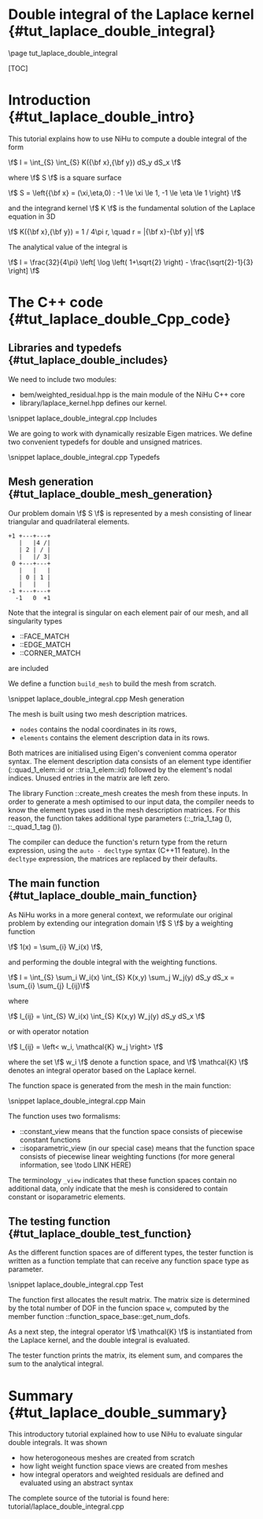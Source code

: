 Double integral of the Laplace kernel {#tut_laplace_double_integral}
=====================================

\page tut_laplace_double_integral

[TOC]

Introduction {#tut_laplace_double_intro}
============

This tutorial explains how to use NiHu to compute a double integral of the form

\f$ I = \int_{S} \int_{S} K({\bf x},{\bf y}) dS_y dS_x \f$

where \f$ S \f$ is a square surface

\f$ S = \left\{{\bf x} = (\xi,\eta,0) : -1 \le \xi \le 1, -1 \le \eta \le 1 \right\} \f$

and the integrand kernel \f$ K \f$ is the fundamental solution of the Laplace equation in 3D

\f$ K({\bf x},{\bf y}) = 1 / 4\pi r, \quad r = |{\bf x}-{\bf y}| \f$

The analytical value of the integral is

\f$ I = \frac{32}{4\pi} \left[ \log \left( 1+\sqrt{2} \right) - \frac{\sqrt{2}-1}{3} \right] \f$


The C++ code {#tut_laplace_double_Cpp_code}
============

Libraries and typedefs {#tut_laplace_double_includes}
----------------------

We need to include two modules:
- bem/weighted_residual.hpp is the main module of the NiHu C++ core
- library/laplace_kernel.hpp defines our kernel.

\snippet laplace_double_integral.cpp Includes

We are going to work with dynamically resizable Eigen matrices. We define two convenient typedefs for double and unsigned matrices.

\snippet laplace_double_integral.cpp Typedefs


Mesh generation {#tut_laplace_double_mesh_generation}
---------------

Our problem domain \f$ S \f$ is represented by a mesh consisting of linear triangular and quadrilateral elements.

	+1 +---+---+
	   |   |4 /|
	   | 2 | / |
	   |   |/ 3|
	 0 +---+---+
	   |   |   |
	   | 0 | 1 |
	   |   |   |
	-1 +---+---+
	  -1   0  +1

Note that the integral is singular on each element pair of our mesh, and all singularity types
- ::FACE_MATCH
- ::EDGE_MATCH
- ::CORNER_MATCH

are included

We define a function `build_mesh` to build the mesh from scratch.

\snippet laplace_double_integral.cpp Mesh generation

The mesh is built using two mesh description matrices.
- `nodes` contains the nodal coordinates in its rows,
- `elements` contains the element description data in its rows.

Both matrices are initialised using Eigen's convenient comma operator syntax.
The element description data consists of an element type identifier (::quad_1_elem::id or ::tria_1_elem::id) followed by the element's nodal indices.
Unused entries in the matrix are left zero.

The library Function ::create_mesh creates the mesh from these inputs.
In order to generate a mesh optimised to our input data, the compiler needs to know the element types used in the mesh description matrices.
For this reason, the function takes additional type parameters (::_tria_1_tag (), ::_quad_1_tag ()).

The compiler can deduce the function's return type from the return expression, using the `auto - decltype` syntax (C++11 feature).
In the `decltype` expression, the matrices are replaced by their defaults.

The main function {#tut_laplace_double_main_function}
-----------------

As NiHu works in a more general context, we reformulate our original problem by extending our integration domain \f$ S \f$ by a weighting function

\f$ 1(x) = \sum_{i} W_i(x) \f$,

and performing the double integral with the weighting functions.

\f$ I = \int_{S} \sum_i W_i(x) \int_{S} K(x,y) \sum_j W_j(y) dS_y dS_x = \sum_{i} \sum_{j} I_{ij}\f$

where

\f$ I_{ij} = \int_{S} W_i(x) \int_{S} K(x,y) W_j(y) dS_y dS_x \f$

or with operator notation

\f$ I_{ij} = \left< w_i, \mathcal{K} w_j \right> \f$

where the set \f$ w_i \f$ denote a function space, and \f$ \mathcal{K} \f$ denotes an integral operator based on the Laplace kernel.

The function space is generated from the mesh in the main function:

\snippet laplace_double_integral.cpp Main

The function uses two formalisms:
- ::constant_view means that the function space consists of piecewise constant functions
- ::isoparametric_view (in our special case) means that the function space consists of piecewise linear weighting functions (for more general information, see \todo LINK HERE)

The terminology `_view` indicates that these function spaces contain no additional data, only indicate that the mesh is considered to contain constant or isoparametric elements.


The testing function {#tut_laplace_double_test_function}
--------------------

As the different function spaces are of different types, the tester function is written as a function template that can receive any function space type as parameter.

\snippet laplace_double_integral.cpp Test

The function first allocates the result matrix. The matrix size is determined by the total number of DOF in the funcion space `w`, computed by the member function ::function_space_base::get_num_dofs.

As a next step, the integral operator \f$ \mathcal{K} \f$ is instantiated from the Laplace kernel, and the double integral is evaluated.

The tester function prints the matrix, its element sum, and compares the sum to the analytical integral.

Summary {#tut_laplace_double_summary}
=======

This introductory tutorial explained how to use NiHu to evaluate singular double integrals.
It was shown
- how heterogoneous meshes are created from scratch
- how light weight function space views are created from meshes
- how integral operators and weighted residuals are defined and evaluated using an abstract syntax

The complete source of the tutorial is found here: tutorial/laplace_double_integral.cpp
